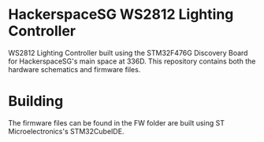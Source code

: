 # HackerspaceSG WS2812 Lighting Controller

WS2812 Lighting Controller built using the STM32F476G Discovery Board for HackerspaceSG's main space at 336D. This repository contains both the hardware schematics and firmware files.

# Building

The firmware files can be found in the FW folder are built using ST Microelectronics's STM32CubeIDE. 

